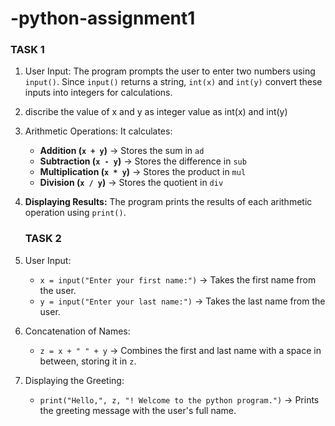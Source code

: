 # -python-assignment1
### TASK 1 
1. User Input: The program prompts the user to enter two numbers using `input()`. Since `input()` returns a string, `int(x)` and `int(y)` convert these inputs into integers for calculations.
2. discribe the value of x and y as integer value as int(x) and int(y)

3. Arithmetic Operations: It calculates:
   - **Addition (`x + y`)** → Stores the sum in `ad`
   - **Subtraction (`x - y`)** → Stores the difference in `sub`
   - **Multiplication (`x * y`)** → Stores the product in `mul`
   - **Division (`x / y`)** → Stores the quotient in `div`

4. **Displaying Results:** The program prints the results of each arithmetic operation using `print()`.


   ### TASK 2
1. User Input: 
   - `x = input("Enter your first name:")` → Takes the first name from the user.  
   - `y = input("Enter your last name:")` → Takes the last name from the user.

2. Concatenation of Names: 
   - `z = x + " " + y` → Combines the first and last name with a space in between, storing it in `z`.

3. Displaying the Greeting:
   - `print("Hello,", z, "! Welcome to the python program.")` → Prints the greeting message with the user's full name.



